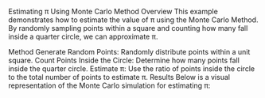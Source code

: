 Estimating π Using Monte Carlo Method
Overview
This example demonstrates how to estimate the value of π using the Monte Carlo Method. By randomly sampling points within a square and counting how many fall inside a quarter circle, we can approximate π.

Method
Generate Random Points: Randomly distribute points within a unit square.
Count Points Inside the Circle: Determine how many points fall inside the quarter circle.
Estimate π: Use the ratio of points inside the circle to the total number of points to estimate π.
Results
Below is a visual representation of the Monte Carlo simulation for estimating π:
